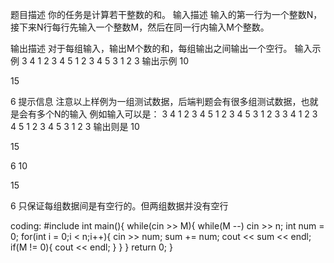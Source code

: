 题目描述
你的任务是计算若干整数的和。
输入描述
输入的第一行为一个整数N，接下来N行每行先输入一个整数M，然后在同一行内输入M个整数。

输出描述
对于每组输入，输出M个数的和，每组输出之间输出一个空行。
输入示例
3
4 1 2 3 4
5 1 2 3 4 5
3 1 2 3
输出示例
10

15

6
提示信息
注意以上样例为一组测试数据，后端判题会有很多组测试数据，也就是会有多个N的输入
例如输入可以是：
3
4 1 2 3 4
5 1 2 3 4 5
3 1 2 3
3
4 1 2 3 4
5 1 2 3 4 5
3 1 2 3
输出则是
10

15

6
10

15

6
只保证每组数据间是有空行的。但两组数据并没有空行



coding:
#include <iostream>
int main(){
    while(cin >> M){
        while(M --)
        cin >> n;
        int num = 0;
        for(int i = 0;i < n;i++){
            cin >> num;
            sum += num;
            cout << sum << endl;
            if(M != 0){
            cout << endl;
            }
        }
        }
        return 0;
}